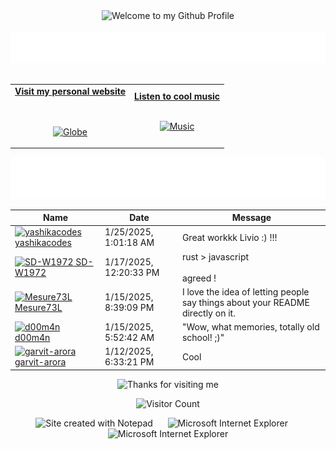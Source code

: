 <!-- "Hero" Header -->
<div align="center">
  <img src="https://github.com/BrunnerLivio/brunnerlivio/blob/master/images/welcome.png?raw=true" style="max-width: 100%;" alt="Welcome to my Github Profile" />
  <br />
  <br />
  <img height="50" alt="My Name is Livio and I like Node.js" src="images/personal_note.svg" />
  <br />
  <br />

</div>

<!-- Social -->
<table width="100%" align="center">
<tr>
<td align="center">
<a href="https://brunnerliv.io">
<strong>Visit my personal website </strong>
<br />
<br />
<br />

<p>

<img alt="Globe" height="80" src="images/globe.gif">
</a>
</p>

</td>


<td align="center">
<a href="https://www.youtube.com/watch?v=3YxaaGgTQYM&ab_channel=EvanescenceVEVO">
<strong>Listen to cool music</strong>
<br />
<br />


<p>
<img height="100" alt="Music" src="images/music.gif"> 
</a>
</p>

</td>
</tr>
</table>

<div align="center">
<a href="https://github.com/BrunnerLivio/brunnerlivio/issues/62#issuecomment-new"><img src="images/guestbook.svg"></a> 
</div>

<!-- Guestbook -->
| Name | Date | Message |
|---|---|---|
| <a href="https://github.com/yashikacodes"><img width="24" src="https://avatars.githubusercontent.com/u/133915106?s=24&v=4" alt="yashikacodes" /> yashikacodes</a> |1/25/2025, 1:01:18 AM|Great workkk Livio :) !!!|
| <a href="https://github.com/SD-W1972"><img width="24" src="https://avatars.githubusercontent.com/u/93013194?s=24&u=e1679b57f898b987a356ffcd3f50223282c75d8d&v=4" alt="SD-W1972" /> SD-W1972</a> |1/17/2025, 12:20:33 PM|rust > javascript<br /><br />agreed !|
| <a href="https://github.com/Mesure73L"><img width="24" src="https://avatars.githubusercontent.com/u/115181664?s=24&u=52c15a26ccf77f1ddae42fb83130563c38837caa&v=4" alt="Mesure73L" /> Mesure73L</a> |1/15/2025, 8:39:09 PM|I love the idea of letting people say things about your README directly on it.|
| <a href="https://github.com/d00m4n"><img width="24" src="https://avatars.githubusercontent.com/u/3269713?s=24&u=ce5362cb590b7f649c8f7b4e2fbe7ac295bf5190&v=4" alt="d00m4n" /> d00m4n</a> |1/15/2025, 5:52:42 AM|"Wow, what memories, totally old school! ;)"|
| <a href="https://github.com/garvit-arora"><img width="24" src="https://avatars.githubusercontent.com/u/170823075?s=24&u=d01c51629541eddc968c1d874ad2defd828415bf&v=4" alt="garvit-arora" /> garvit-arora</a> |1/12/2025, 6:33:21 PM|Cool|
<!-- /Guestbook -->

<!-- Footer -->

<div align="center">

<img height="120" alt="Thanks for visiting me" width="100%" src="https://raw.githubusercontent.com/BrunnerLivio/brunnerlivio/master/images/marquee.svg" />
<br />

![Visitor Count](https://profile-counter.glitch.me/brunnerlivio/count.svg)


<img src="https://raw.githubusercontent.com/BrunnerLivio/brunnerlivio/master/images/notepad.gif" alt="Site created with Notepad" height="30" />
<!-- "margin-right: whatever;" -->
<span>&nbsp;&nbsp;&nbsp;&nbsp;</span>  
<img src="https://raw.githubusercontent.com/BrunnerLivio/brunnerlivio/master/images/ie_logo.gif" alt="Microsoft Internet Explorer" />
<span>&nbsp;&nbsp;&nbsp;&nbsp;</span>  
<img src="https://raw.githubusercontent.com/BrunnerLivio/brunnerlivio/master/images/noframes.gif" alt="Microsoft Internet Explorer" />

</div>
